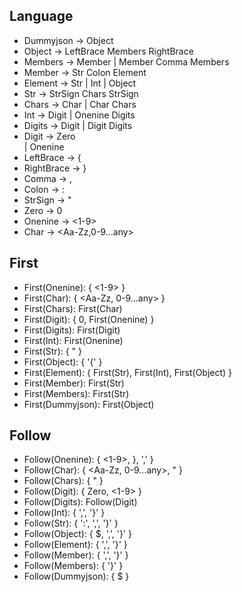 ## Language
- Dummyjson -> Object
- Object -> LeftBrace Members RightBrace
- Members -> Member
         | Member Comma Members
- Member -> Str Colon Element
- Element -> Str
         | Int
	  | Object
- Str -> StrSign Chars StrSign
- Chars -> Char
       | Char Chars
- Int -> Digit
     | Onenine Digits								
- Digits -> Digit
        | Digit Digits				
- Digit -> Zero										
       | Onenine									
- LeftBrace -> {
- RightBrace -> }
- Comma -> ,
- Colon -> :
- StrSign -> "
- Zero -> 0
- Onenine -> <1-9>
- Char -> <Aa-Zz,0-9...any>

## First
- First(Onenine): { <1-9> }
- First(Char): { <Aa-Zz, 0-9...any> }
- First(Chars): First(Char)
- First(Digit): { 0, First(Onenine) }
- First(Digits): First(Digit)
- First(Int): First(Onenine)
- First(Str): { " }
- First(Object): { '{' }
- First(Element): { First(Str), First(Int), First(Object) }
- First(Member): First(Str)
- First(Members): First(Str)
- First(Dummyjson): First(Object)

## Follow
- Follow(Onenine): { <1-9>, }, ',' }
- Follow(Char): { <Aa-Zz, 0-9...any>, " }
- Follow(Chars): { " }
- Follow(Digit): { Zero, <1-9> }
- Follow(Digits): Follow(Digit)
- Follow(Int): { ',', '}' }
- Follow(Str): { ':', ',', '}' }
- Follow(Object): { $, ',', '}' }
- Follow(Element): { ',', '}' }
- Follow(Member): { ',', '}' }
- Follow(Members): { '}' }
- Follow(Dummyjson): { $ }
